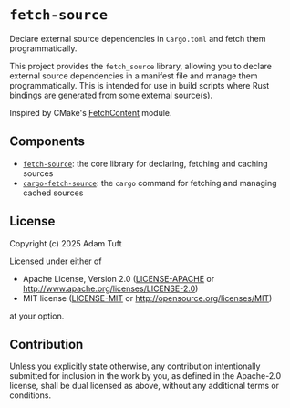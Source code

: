 # `fetch-source`

Declare external source dependencies in `Cargo.toml` and fetch them programmatically.

This project provides the `fetch_source` library, allowing you to declare external source
dependencies in a manifest file and manage them programmatically. This is intended for use in build
scripts where Rust bindings are generated from some external source(s).

Inspired by CMake's [FetchContent](https://cmake.org/cmake/help/latest/module/FetchContent.html#fetchcontent) module.

## Components

- [`fetch-source`](fetch-source/README.md): the core library for declaring, fetching and caching sources
- [`cargo-fetch-source`](cargo-fetch-source/README.md): the `cargo` command for fetching and managing cached sources
  
## License

Copyright (c) 2025 Adam Tuft

Licensed under either of

 * Apache License, Version 2.0
   ([LICENSE-APACHE](LICENSE-APACHE) or <http://www.apache.org/licenses/LICENSE-2.0>)
 * MIT license
   ([LICENSE-MIT](LICENSE-MIT) or <http://opensource.org/licenses/MIT>)

at your option.

## Contribution

Unless you explicitly state otherwise, any contribution intentionally submitted
for inclusion in the work by you, as defined in the Apache-2.0 license, shall be
dual licensed as above, without any additional terms or conditions.
